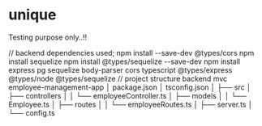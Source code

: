 # unique
Testing purpose only..!!

 // backend dependencies used;
 npm install --save-dev @types/cors
npm install sequelize
npm install @types/sequelize --save-dev
npm install express pg sequelize body-parser cors typescript @types/express @types/node @types/sequelize
  // project structure backend mvc
  employee-management-app
│   package.json
│   tsconfig.json
│
├── src
│   ├── controllers
│   │   └── employeeController.ts
│   ├── models
│   │   └── Employee.ts
│   ├── routes
│   │   └── employeeRoutes.ts
│   ├── server.ts
│   └── config.ts
